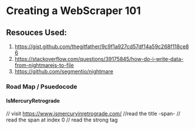 # Creating a WebScraper 101 

## Resouces Used: 
1. https://gist.github.com/thegitfather/9c9f1a927cd57df14a59c268f118ce86
2. https://stackoverflow.com/questions/39175845/how-do-i-write-data-from-nightmarejs-to-file
3. https://github.com/segmentio/nightmare

### Road Map / Psuedocode

#### IsMercuryRetrograde
// visit https://www.ismercuryinretrograde.com/
//read the title -span- 
// read the span at index 0 
// read the strong tag



